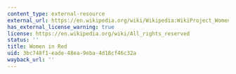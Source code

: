 ```yaml
---
content_type: external-resource
external_url: https://en.wikipedia.org/wiki/Wikipedia:WikiProject_Women_in_Red
has_external_license_warning: true
license: https://en.wikipedia.org/wiki/All_rights_reserved
status: ''
title: Women in Red
uid: 3bc748f1-eade-48ea-9eba-4d18cf46c32a
wayback_url: ''
---
```


